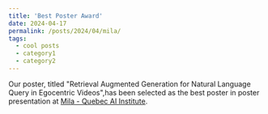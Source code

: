 ```yaml
---
title: 'Best Poster Award'
date: 2024-04-17
permalink: /posts/2024/04/mila/
tags:
  - cool posts
  - category1
  - category2
---
```


Our poster, titled "Retrieval Augmented Generation for Natural Language Query in Egocentric Videos",has been selected as the best poster in poster presentation at [Mila - Quebec AI Institute](https://mila.quebec/).